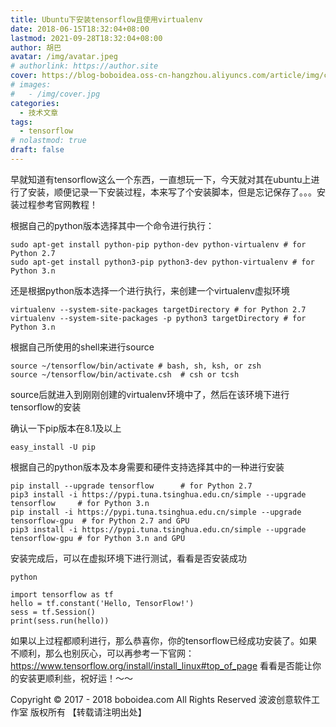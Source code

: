 ```yaml
---
title: Ubuntu下安装tensorflow且使用virtualenv
date: 2018-06-15T18:32:04+08:00
lastmod: 2021-09-28T18:32:04+08:00
author: 胡巴
avatar: /img/avatar.jpeg
# authorlink: https://author.site
cover: https://blog-boboidea.oss-cn-hangzhou.aliyuncs.com/article/img/cover.jpg
# images:
#   - /img/cover.jpg
categories:
  - 技术文章
tags:
  - tensorflow
# nolastmod: true
draft: false
---
```


早就知道有tensorflow这么一个东西，一直想玩一下，今天就对其在ubuntu上进行了安装，顺便记录一下安装过程，本来写了个安装脚本，但是忘记保存了。。。安装过程参考官网教程！

<!--more-->

根据自己的python版本选择其中一个命令进行执行：

    sudo apt-get install python-pip python-dev python-virtualenv # for Python 2.7
    sudo apt-get install python3-pip python3-dev python-virtualenv # for Python 3.n
    
还是根据python版本选择一个进行执行，来创建一个virtualenv虚拟环境

    virtualenv --system-site-packages targetDirectory # for Python 2.7
    virtualenv --system-site-packages -p python3 targetDirectory # for Python 3.n

根据自己所使用的shell来进行source

    source ~/tensorflow/bin/activate # bash, sh, ksh, or zsh
    source ~/tensorflow/bin/activate.csh  # csh or tcsh

source后就进入到刚刚创建的virtualenv环境中了，然后在该环境下进行tensorflow的安装

确认一下pip版本在8.1及以上

    easy_install -U pip

根据自己的python版本及本身需要和硬件支持选择其中的一种进行安装

    pip install --upgrade tensorflow      # for Python 2.7
    pip3 install -i https://pypi.tuna.tsinghua.edu.cn/simple --upgrade tensorflow     # for Python 3.n
    pip install -i https://pypi.tuna.tsinghua.edu.cn/simple --upgrade tensorflow-gpu  # for Python 2.7 and GPU
    pip3 install -i https://pypi.tuna.tsinghua.edu.cn/simple --upgrade tensorflow-gpu # for Python 3.n and GPU

安装完成后，可以在虚拟环境下进行测试，看看是否安装成功

    python

    import tensorflow as tf
    hello = tf.constant('Hello, TensorFlow!')
    sess = tf.Session()
    print(sess.run(hello))

如果以上过程都顺利进行，那么恭喜你，你的tensorflow已经成功安装了。如果不顺利，那么也别灰心，可以再参考一下官网：https://www.tensorflow.org/install/install_linux#top_of_page
看看是否能让你的安装更顺利些，祝好运！～～

<!--declare-declare-->

Copyright &copy; 2017 - 2018 boboidea.com All Rights Reserved 波波创意软件工作室 版权所有 【转载请注明出处】

